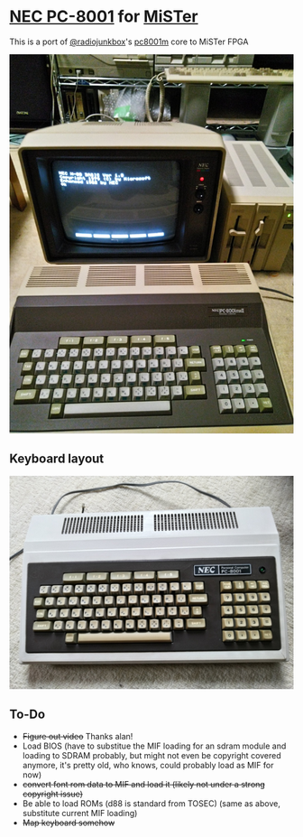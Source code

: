 # [NEC PC-8001](https://en.wikipedia.org/wiki/PC-8000_series) for [MiSTer](https://mister-devel.github.io/MkDocs_MiSTer/)

This is a port of [@radiojunkbox](https://github.com/radiojunkbox)'s [pc8001m](https://github.com/radiojunkbox/pc8001m) core to MiSTer FPGA

![](doc/pc8001m.jpg)

## Keyboard layout

![](doc/keyboard.jpg)

## To-Do

* ~~Figure out video~~ Thanks alan!
* Load BIOS (have to substitue the MIF loading for an sdram module and loading to SDRAM probably, but might not even be copyright covered anymore, it's pretty old, who knows, could probably load as MIF for now)
* ~~convert font rom data to MIF and load it (likely not under a strong copyright issue)~~
* Be able to load ROMs (d88 is standard from TOSEC) (same as above, substitute current MIF loading)
* ~~Map keyboard somehow~~
